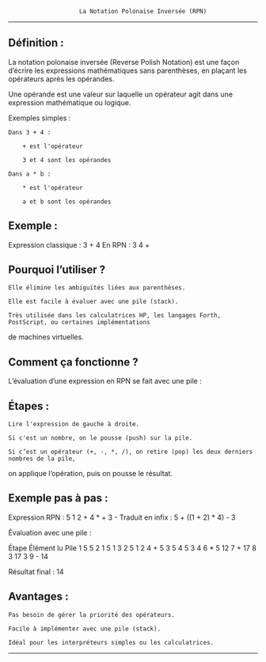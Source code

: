                         La Notation Polonaise Inversée (RPN)
***************************************************************************************************************

Définition :
------------

La notation polonaise inversée (Reverse Polish Notation) est une façon d’écrire les expressions mathématiques 
sans parenthèses, en plaçant les opérateurs après les opérandes.

Une opérande est une valeur sur laquelle un opérateur agit dans une expression mathématique ou logique.

Exemples simples :

    Dans 3 + 4 :

        + est l'opérateur

        3 et 4 sont les opérandes

    Dans a * b :

        * est l'opérateur

        a et b sont les opérandes

Exemple :
---------

Expression classique : 3 + 4
En RPN : 3 4 +

Pourquoi l’utiliser ?
---------------------

    Elle élimine les ambiguïtés liées aux parenthèses.

    Elle est facile à évaluer avec une pile (stack).

    Très utilisée dans les calculatrices HP, les langages Forth, PostScript, ou certaines implémentations 
de machines virtuelles.

Comment ça fonctionne ?
-----------------------

L’évaluation d’une expression en RPN se fait avec une pile :

Étapes :
--------

    Lire l'expression de gauche à droite.

    Si c'est un nombre, on le pousse (push) sur la pile.

    Si c’est un opérateur (+, -, *, /), on retire (pop) les deux derniers nombres de la pile, 
on applique l’opération, puis on pousse le résultat.

Exemple pas à pas :
-------------------

Expression RPN : 5 1 2 + 4 * + 3 -
Traduit en infix : 5 + ((1 + 2) * 4) - 3

Évaluation avec une pile :

Étape	Élément lu	Pile
1	5	5
2	1	5 1
3	2	5 1 2
4	+	5 3
5	4	5 3 4
6	*	5 12
7	+	17
8	3	17 3
9	-	14

Résultat final : 14

Avantages :
-----------

    Pas besoin de gérer la priorité des opérateurs.

    Facile à implémenter avec une pile (stack).

    Idéal pour les interpréteurs simples ou les calculatrices.

****************************************************************************************************************************
